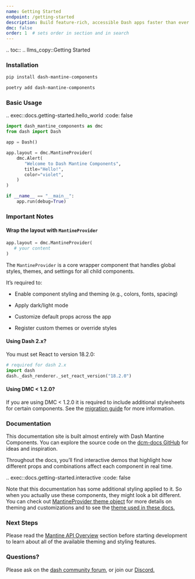 ```yaml
---
name: Getting Started
endpoint: /getting-started
description: Build feature-rich, accessible Dash apps faster than ever! Dash Mantine Components includes over 100 customizable components based on the React Mantine library, with consistent styling, theming, and full support for light and dark mode.
dmc: false
order: 1  # sets order in section and in search
---
```


.. toc::
.. llms_copy::Getting Started


### Installation

```bash
pip install dash-mantine-components
```

```bash
poetry add dash-mantine-components
```

### Basic Usage

.. exec::docs.getting-started.hello_world
   :code: false


```python
import dash_mantine_components as dmc
from dash import Dash

app = Dash()

app.layout = dmc.MantineProvider(
    dmc.Alert(
       "Welcome to Dash Mantine Components",
       title="Hello!",
       color="violet",
    )
)

if __name__ == "__main__":
    app.run(debug=True)
```


### Important Notes 


#### Wrap the layout with `MantineProvider`

```python
app.layout = dmc.MantineProvider(
   # your content
)
```

The `MantineProvider` is a core wrapper component that handles global styles, themes, and settings for all child components.

It’s required to:

- Enable component styling and theming (e.g., colors, fonts, spacing)

- Apply dark/light mode

- Customize default props across the app

- Register custom themes or override styles

#### Using Dash 2.x?
You must set React to version 18.2.0:
```python
# required for dash 2.x
import dash
dash._dash_renderer._set_react_version("18.2.0")
```

#### Using DMC < 1.2.0?

If you are using DMC < 1.2.0 it is required to include additional stylesheets for certain components. See the
[migration guide](/migration) for more information.

### Documentation

This documentation site is built almost entirely with Dash Mantine Components.
You can explore the source code on the [dcm-docs GitHub](https://github.com/snehilvj/dmc-docs)  for ideas and inspiration.

Throughout the docs, you’ll find interactive demos that highlight how different props and combinations affect each component in real time.

.. exec::docs.getting-started.interactive
   :code: false

Note that this documentation has some additional styling applied to it. So when you actually use these components, they 
might look a bit different. You can check out [MantineProvider theme object](/theme-object) for more details on
theming and customizations and to see the [theme used in these docs.](/theme-object#usage-in-dmc-docs)


### Next Steps

Please read the [Mantine API Overview](/mantine-api) section before starting development to learn about all of the
available theming and styling features.

### Questions?

Please ask on the [dash community forum](https://community.plotly.com/), or join our [Discord.](https://discord.gg/KuJkh4Pyq5)





